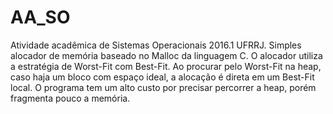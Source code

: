 # AA_SO
Atividade acadêmica de Sistemas Operacionais 2016.1 UFRRJ.
Simples alocador de memória baseado no Malloc da linguagem C. O alocador utiliza a estratégia de Worst-Fit com Best-Fit. Ao procurar pelo Worst-Fit na heap, caso haja um bloco com espaço ideal, a alocação é direta em um Best-Fit local. O programa tem um alto custo por precisar percorrer a heap, porém fragmenta pouco a memória.
